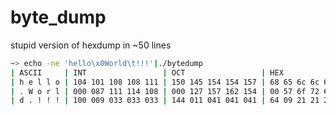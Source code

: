 # byte_dump
stupid version of hexdump in ~50 lines


```bash
~> echo -ne 'hello\x0World\t!!!'|./bytedump
| ASCII     | INT                 | OCT                 | HEX            |
| h e l l o | 104 101 108 108 111 | 150 145 154 154 157 | 68 65 6c 6c 6f |
| . W o r l | 000 087 111 114 108 | 000 127 157 162 154 | 00 57 6f 72 6c |
| d . ! ! ! | 100 009 033 033 033 | 144 011 041 041 041 | 64 09 21 21 21 |

```
